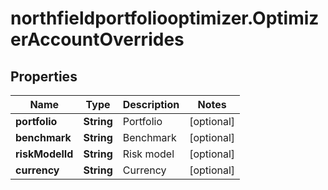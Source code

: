 # northfieldportfoliooptimizer.OptimizerAccountOverrides

## Properties

Name | Type | Description | Notes
------------ | ------------- | ------------- | -------------
**portfolio** | **String** | Portfolio | [optional] 
**benchmark** | **String** | Benchmark | [optional] 
**riskModelId** | **String** | Risk model | [optional] 
**currency** | **String** | Currency | [optional] 


